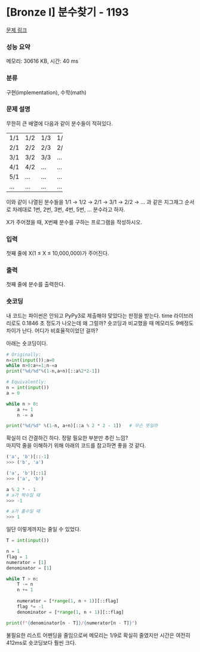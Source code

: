 # [Bronze I] 분수찾기 - 1193 

[문제 링크](https://www.acmicpc.net/problem/1193) 

### 성능 요약

메모리: 30616 KB, 시간: 40 ms

### 분류

구현(implementation), 수학(math)

### 문제 설명

<p>무한히 큰 배열에 다음과 같이 분수들이 적혀있다.</p>

<table class="table table-bordered" style="width:30%">
	<tbody>
		<tr>
			<td style="width:5%">1/1</td>
			<td style="width:5%">1/2</td>
			<td style="width:5%">1/3</td>
			<td style="width:5%">1/4</td>
			<td style="width:5%">1/5</td>
			<td style="width:5%">…</td>
		</tr>
		<tr>
			<td>2/1</td>
			<td>2/2</td>
			<td>2/3</td>
			<td>2/4</td>
			<td>…</td>
			<td>…</td>
		</tr>
		<tr>
			<td>3/1</td>
			<td>3/2</td>
			<td>3/3</td>
			<td>…</td>
			<td>…</td>
			<td>…</td>
		</tr>
		<tr>
			<td>4/1</td>
			<td>4/2</td>
			<td>…</td>
			<td>…</td>
			<td>…</td>
			<td>…</td>
		</tr>
		<tr>
			<td>5/1</td>
			<td>…</td>
			<td>…</td>
			<td>…</td>
			<td>…</td>
			<td>…</td>
		</tr>
		<tr>
			<td>…</td>
			<td>…</td>
			<td>…</td>
			<td>…</td>
			<td>…</td>
			<td>…</td>
		</tr>
	</tbody>
</table>

<p>이와 같이 나열된 분수들을 1/1 → 1/2 → 2/1 → 3/1 → 2/2 → … 과 같은 지그재그 순서로 차례대로 1번, 2번, 3번, 4번, 5번, … 분수라고 하자.</p>

<p>X가 주어졌을 때, X번째 분수를 구하는 프로그램을 작성하시오.</p>

### 입력 

 <p>첫째 줄에 X(1 ≤ X ≤ 10,000,000)가 주어진다.</p>

### 출력 

 <p>첫째 줄에 분수를 출력한다.</p>

### 숏코딩
내 코드는 파이썬은 안되고 PyPy3로 제출해야 맞았다는 판정을 받는다.
time 라이브러리로도 0.1846 초 정도가 나오는데 왜 그럴까?
숏코딩과 비교했을 때 메모리도 9배정도 차이가 난다. 어디가 비효율적이었던 걸까?  

아래는 숏코딩이다.
```python
# Originally:
n=int(input());a=0
while n>0:a+=1;n-=a
print("%d/%d"%(1-n,a+n)[::a%2*2-1])

# Equivalently:
n = int(input())
a = 0

while n > 0:
	a += 1
	n -= a

print("%d/%d" %(1-n, a+n)[::a % 2 * 2 - 1])   # 무슨 뜻일까
```
확실히 더 간결하긴 하다. 정말 필요한 부분만 추린 느낌?  
마지막 줄을 이해하기 위해 아래의 코드를 참고하면 좋을 것 같다.
```python
('a', 'b')[::-1]
>>> ('b', 'a')

('a', 'b')[::1]
>>> ('a', 'b')

a % 2 * - 1
# a가 짝수일 때
>>> -1

# a가 홀수일 때
>>> 1
```

일단 이렇게까지는 줄일 수 있었다.
```python
T = int(input())

n = 1
flag = 1
numerator = [1]
denominator = [1]

while T > n:
    T -= n
    n += 1
    
    numerator = [*range(1, n + 1)][::flag]
    flag *= -1
    denominator = [*range(1, n + 1)][::flag]

print(f"{denominator[n - T]}/{numerator[n - T]}")

```
불필요한 리스트 어펜딩을 줄임으로써 메모리는 1/9로 확실히 줄였지만 시간은 여전히 412ms로 숏코딩보다 훨씬 크다.
